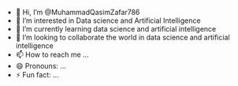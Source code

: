 - 👋 Hi, I’m @MuhammadQasimZafar786
- 👀 I’m interested in Data science and Artificial Intelligence
- 🌱 I’m currently learning data science and artificial intelligence
- 💞️ I’m looking to collaborate the world in data science and artificial intelligence
- 📫 How to reach me ...
- 😄 Pronouns: ...
- ⚡ Fun fact: ...

<!---
MuhammadQasimZafar786/MuhammadQasimZafar786 is a ✨ special ✨ repository because its `README.md` (this file) appears on your GitHub profile.
You can click the Preview link to take a look at your changes.
--->
